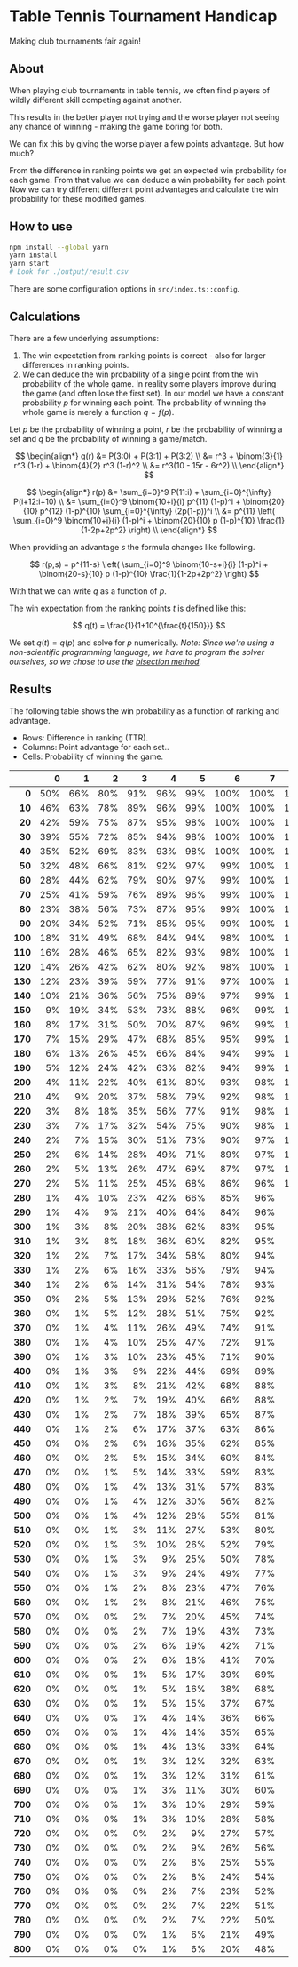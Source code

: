 # Table Tennis Tournament Handicap

Making club tournaments fair again!

## About

When playing club tournaments in table tennis, we often find players of wildly different skill competing against another.

This results in the better player not trying and the worse player not seeing any chance of winning - making the game boring for both.

We can fix this by giving the worse player a few points advantage. But how much?

From the difference in ranking points we get an expected win probability for each game.
From that value we can deduce a win probability for each point.
Now we can try different different point advantages and calculate the win probability for these modified games.

## How to use

```bash
npm install --global yarn
yarn install
yarn start
# Look for ./output/result.csv
```

There are some configuration options in `src/index.ts::config`.

## Calculations

There are a few underlying assumptions:

1. The win expectation from ranking points is correct - also for larger differences in ranking points.
2. We can deduce the win probability of a single point from the win probability of the whole game.
   In reality some players improve during the game (and often lose the first set).
   In our model we have a constant probability $p$ for winning each point. The probability of winning the whole game is merely a function $q=f(p)$.

Let $p$ be the probability of winning a point,
$r$ be the probability of winning a set and
$q$ be the probability of winning a game/match.

$$
\begin{align*}
q(r) &= P(3:0) + P(3:1) + P(3:2) \\
&= r^3 + \binom{3}{1} r^3 (1-r) + \binom{4}{2} r^3 (1-r)^2 \\
&= r^3(10 - 15r - 6r^2) \\
\end{align*}
$$

$$
\begin{align*}
r(p) &= \sum_{i=0}^9 P(11:i) + \sum_{i=0}^{\infty} P(i+12:i+10) \\
&= \sum_{i=0}^9 \binom{10+i}{i} p^{11} (1-p)^i + \binom{20}{10} p^{12} (1-p)^{10} \sum_{i=0}^{\infty} (2p(1-p))^i \\
&= p^{11} \left( \sum_{i=0}^9 \binom{10+i}{i} (1-p)^i + \binom{20}{10} p (1-p)^{10} \frac{1}{1-2p+2p^2} \right) \\
\end{align*}
$$

When providing an advantage $s$ the formula changes like following.

$$
r(p,s) = p^{11-s} \left( \sum_{i=0}^9 \binom{10-s+i}{i} (1-p)^i + \binom{20-s}{10} p (1-p)^{10} \frac{1}{1-2p+2p^2} \right)
$$

With that we can write $q$ as a function of $p$.

The win expectation from the ranking points $t$ is defined like this:

$$
q(t) = \frac{1}{1+10^{\frac{t}{150}}}
$$

We set $q(t) = q(p)$ and solve for $p$ numerically.
_Note: Since we're using a non-scientific programming language, we have to program the solver ourselves, so we chose to use the [bisection method](https://en.wikipedia.org/wiki/Bisection_method)._

## Results

The following table shows the win probability as a function of ranking and advantage.

- Rows: Difference in ranking (TTR).
- Columns: Point advantage for each set..
- Cells: Probability of winning the game.

|         | **0** | **1** | **2** | **3** | **4** | **5** | **6** | **7** | **8** | **9** | **10** |
| ------: | ----: | ----: | ----: | ----: | ----: | ----: | ----: | ----: | ----: | ----: | -----: |
|   **0** |   50% |   66% |   80% |   91% |   96% |   99% |  100% |  100% |  100% |  100% |   100% |
|  **10** |   46% |   63% |   78% |   89% |   96% |   99% |  100% |  100% |  100% |  100% |   100% |
|  **20** |   42% |   59% |   75% |   87% |   95% |   98% |  100% |  100% |  100% |  100% |   100% |
|  **30** |   39% |   55% |   72% |   85% |   94% |   98% |  100% |  100% |  100% |  100% |   100% |
|  **40** |   35% |   52% |   69% |   83% |   93% |   98% |  100% |  100% |  100% |  100% |   100% |
|  **50** |   32% |   48% |   66% |   81% |   92% |   97% |   99% |  100% |  100% |  100% |   100% |
|  **60** |   28% |   44% |   62% |   79% |   90% |   97% |   99% |  100% |  100% |  100% |   100% |
|  **70** |   25% |   41% |   59% |   76% |   89% |   96% |   99% |  100% |  100% |  100% |   100% |
|  **80** |   23% |   38% |   56% |   73% |   87% |   95% |   99% |  100% |  100% |  100% |   100% |
|  **90** |   20% |   34% |   52% |   71% |   85% |   95% |   99% |  100% |  100% |  100% |   100% |
| **100** |   18% |   31% |   49% |   68% |   84% |   94% |   98% |  100% |  100% |  100% |   100% |
| **110** |   16% |   28% |   46% |   65% |   82% |   93% |   98% |  100% |  100% |  100% |   100% |
| **120** |   14% |   26% |   42% |   62% |   80% |   92% |   98% |  100% |  100% |  100% |   100% |
| **130** |   12% |   23% |   39% |   59% |   77% |   91% |   97% |  100% |  100% |  100% |   100% |
| **140** |   10% |   21% |   36% |   56% |   75% |   89% |   97% |   99% |  100% |  100% |   100% |
| **150** |    9% |   19% |   34% |   53% |   73% |   88% |   96% |   99% |  100% |  100% |   100% |
| **160** |    8% |   17% |   31% |   50% |   70% |   87% |   96% |   99% |  100% |  100% |   100% |
| **170** |    7% |   15% |   29% |   47% |   68% |   85% |   95% |   99% |  100% |  100% |   100% |
| **180** |    6% |   13% |   26% |   45% |   66% |   84% |   94% |   99% |  100% |  100% |   100% |
| **190** |    5% |   12% |   24% |   42% |   63% |   82% |   94% |   99% |  100% |  100% |   100% |
| **200** |    4% |   11% |   22% |   40% |   61% |   80% |   93% |   98% |  100% |  100% |   100% |
| **210** |    4% |    9% |   20% |   37% |   58% |   79% |   92% |   98% |  100% |  100% |   100% |
| **220** |    3% |    8% |   18% |   35% |   56% |   77% |   91% |   98% |  100% |  100% |   100% |
| **230** |    3% |    7% |   17% |   32% |   54% |   75% |   90% |   98% |  100% |  100% |   100% |
| **240** |    2% |    7% |   15% |   30% |   51% |   73% |   90% |   97% |  100% |  100% |   100% |
| **250** |    2% |    6% |   14% |   28% |   49% |   71% |   89% |   97% |  100% |  100% |   100% |
| **260** |    2% |    5% |   13% |   26% |   47% |   69% |   87% |   97% |  100% |  100% |   100% |
| **270** |    2% |    5% |   11% |   25% |   45% |   68% |   86% |   96% |  100% |  100% |   100% |
| **280** |    1% |    4% |   10% |   23% |   42% |   66% |   85% |   96% |   99% |  100% |   100% |
| **290** |    1% |    4% |    9% |   21% |   40% |   64% |   84% |   96% |   99% |  100% |   100% |
| **300** |    1% |    3% |    8% |   20% |   38% |   62% |   83% |   95% |   99% |  100% |   100% |
| **310** |    1% |    3% |    8% |   18% |   36% |   60% |   82% |   95% |   99% |  100% |   100% |
| **320** |    1% |    2% |    7% |   17% |   34% |   58% |   80% |   94% |   99% |  100% |   100% |
| **330** |    1% |    2% |    6% |   16% |   33% |   56% |   79% |   94% |   99% |  100% |   100% |
| **340** |    1% |    2% |    6% |   14% |   31% |   54% |   78% |   93% |   99% |  100% |   100% |
| **350** |    0% |    2% |    5% |   13% |   29% |   52% |   76% |   92% |   99% |  100% |   100% |
| **360** |    0% |    1% |    5% |   12% |   28% |   51% |   75% |   92% |   99% |  100% |   100% |
| **370** |    0% |    1% |    4% |   11% |   26% |   49% |   74% |   91% |   98% |  100% |   100% |
| **380** |    0% |    1% |    4% |   10% |   25% |   47% |   72% |   91% |   98% |  100% |   100% |
| **390** |    0% |    1% |    3% |   10% |   23% |   45% |   71% |   90% |   98% |  100% |   100% |
| **400** |    0% |    1% |    3% |    9% |   22% |   44% |   69% |   89% |   98% |  100% |   100% |
| **410** |    0% |    1% |    3% |    8% |   21% |   42% |   68% |   88% |   98% |  100% |   100% |
| **420** |    0% |    1% |    2% |    7% |   19% |   40% |   66% |   88% |   98% |  100% |   100% |
| **430** |    0% |    1% |    2% |    7% |   18% |   39% |   65% |   87% |   97% |  100% |   100% |
| **440** |    0% |    1% |    2% |    6% |   17% |   37% |   63% |   86% |   97% |  100% |   100% |
| **450** |    0% |    0% |    2% |    6% |   16% |   35% |   62% |   85% |   97% |  100% |   100% |
| **460** |    0% |    0% |    2% |    5% |   15% |   34% |   60% |   84% |   97% |  100% |   100% |
| **470** |    0% |    0% |    1% |    5% |   14% |   33% |   59% |   83% |   96% |  100% |   100% |
| **480** |    0% |    0% |    1% |    4% |   13% |   31% |   57% |   83% |   96% |  100% |   100% |
| **490** |    0% |    0% |    1% |    4% |   12% |   30% |   56% |   82% |   96% |  100% |   100% |
| **500** |    0% |    0% |    1% |    4% |   12% |   28% |   55% |   81% |   96% |  100% |   100% |
| **510** |    0% |    0% |    1% |    3% |   11% |   27% |   53% |   80% |   95% |  100% |   100% |
| **520** |    0% |    0% |    1% |    3% |   10% |   26% |   52% |   79% |   95% |  100% |   100% |
| **530** |    0% |    0% |    1% |    3% |    9% |   25% |   50% |   78% |   95% |  100% |   100% |
| **540** |    0% |    0% |    1% |    3% |    9% |   24% |   49% |   77% |   94% |   99% |   100% |
| **550** |    0% |    0% |    1% |    2% |    8% |   23% |   47% |   76% |   94% |   99% |   100% |
| **560** |    0% |    0% |    1% |    2% |    8% |   21% |   46% |   75% |   94% |   99% |   100% |
| **570** |    0% |    0% |    0% |    2% |    7% |   20% |   45% |   74% |   93% |   99% |   100% |
| **580** |    0% |    0% |    0% |    2% |    7% |   19% |   43% |   73% |   93% |   99% |   100% |
| **590** |    0% |    0% |    0% |    2% |    6% |   19% |   42% |   71% |   92% |   99% |   100% |
| **600** |    0% |    0% |    0% |    2% |    6% |   18% |   41% |   70% |   92% |   99% |   100% |
| **610** |    0% |    0% |    0% |    1% |    5% |   17% |   39% |   69% |   91% |   99% |   100% |
| **620** |    0% |    0% |    0% |    1% |    5% |   16% |   38% |   68% |   91% |   99% |   100% |
| **630** |    0% |    0% |    0% |    1% |    5% |   15% |   37% |   67% |   90% |   99% |   100% |
| **640** |    0% |    0% |    0% |    1% |    4% |   14% |   36% |   66% |   90% |   99% |   100% |
| **650** |    0% |    0% |    0% |    1% |    4% |   14% |   35% |   65% |   89% |   99% |   100% |
| **660** |    0% |    0% |    0% |    1% |    4% |   13% |   33% |   64% |   89% |   99% |   100% |
| **670** |    0% |    0% |    0% |    1% |    3% |   12% |   32% |   63% |   88% |   99% |   100% |
| **680** |    0% |    0% |    0% |    1% |    3% |   12% |   31% |   61% |   88% |   99% |   100% |
| **690** |    0% |    0% |    0% |    1% |    3% |   11% |   30% |   60% |   87% |   98% |   100% |
| **700** |    0% |    0% |    0% |    1% |    3% |   10% |   29% |   59% |   87% |   98% |   100% |
| **710** |    0% |    0% |    0% |    1% |    3% |   10% |   28% |   58% |   86% |   98% |   100% |
| **720** |    0% |    0% |    0% |    0% |    2% |    9% |   27% |   57% |   86% |   98% |   100% |
| **730** |    0% |    0% |    0% |    0% |    2% |    9% |   26% |   56% |   85% |   98% |   100% |
| **740** |    0% |    0% |    0% |    0% |    2% |    8% |   25% |   55% |   84% |   98% |   100% |
| **750** |    0% |    0% |    0% |    0% |    2% |    8% |   24% |   54% |   84% |   98% |   100% |
| **760** |    0% |    0% |    0% |    0% |    2% |    7% |   23% |   52% |   83% |   98% |   100% |
| **770** |    0% |    0% |    0% |    0% |    2% |    7% |   22% |   51% |   82% |   98% |   100% |
| **780** |    0% |    0% |    0% |    0% |    2% |    7% |   22% |   50% |   82% |   97% |   100% |
| **790** |    0% |    0% |    0% |    0% |    1% |    6% |   21% |   49% |   81% |   97% |   100% |
| **800** |    0% |    0% |    0% |    0% |    1% |    6% |   20% |   48% |   80% |   97% |   100% |
